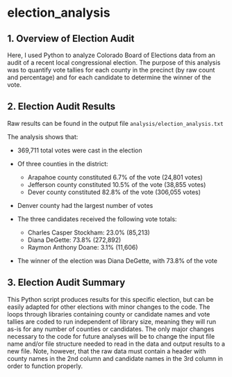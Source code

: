 # election_analysis

## 1. Overview of Election Audit

Here, I used Python to analyze Colorado Board of Elections data from an audit of a recent local congressional election.
The purpose of this analysis was to quantify vote tallies for each county in the precinct (by raw count and percentage)
and for each candidate to determine the winner of the vote.


## 2. Election Audit Results

Raw results can be found in the output file ```analysis/election_analysis.txt``` 

The analysis shows that:
- 369,711 total votes were cast in the election
- Of three counties in the district:
	- Arapahoe county constituted 6.7% of the vote (24,801 votes)
	- Jefferson county constituted 10.5% of the vote (38,855 votes)
	- Dever county constituted 82.8% of the vote (306,055 votes)

- Denver county had the largest number of votes

- The three candidates received the following vote totals:
	- Charles Casper Stockham: 23.0% (85,213)
	- Diana DeGette: 73.8% (272,892)
	- Raymon Anthony Doane: 3.1% (11,606)
	
- The winner of the election was Diana DeGette, with 73.8% of the vote 

## 3. Election Audit Summary

This Python script produces results for this specific election, but can be easily adapted for other elections with minor changes to the code.
The loops through libraries containing county or candidate names and vote tallies are coded to run independent of library size,
meaning they will run as-is for any number of counties or candidates. The only major changes necessary to the code for future analyses 
will be to change the input file name and/or file structure needed to read in the data and output results to a new file.
Note, however, that the raw data must contain a header with county names in the 2nd column and candidate names in the 3rd column
in order to function properly.